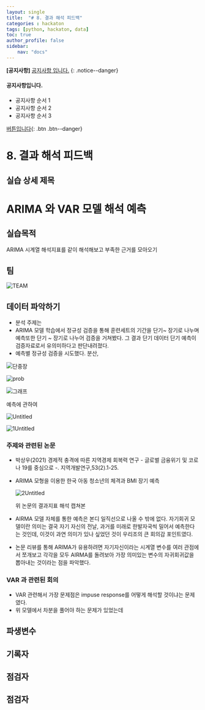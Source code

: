```yaml
---
layout: single
title:  "# 8. 결과 해석 피드백"
categories : hackaton
tags: [python, hackaton, data]
toc: true
author_profile: false
sidebar:
    nav: "docs"
---
```



**[공지사항]** [공지사항 입니다.](https://mmistakes.github.io/minimal-mistakes/markup/markup-html-tags-and-formatting/)
{: .notice--danger}

<div class = 'notice--success'>
<h4>공지사항입니다.</h4> 
<ul>
    <li>공지사항 순서 1</li>
    <li>공지사항 순서 2</li>
    <li>공지사항 순서 3</li>
</ul>
</div>



[버튼입니다](https://www.google.co.kr/){: .btn .btn--danger}






# 8. 결과 해석 피드백

## 실습 상세 제목

# ARIMA 와 VAR 모델 해석 예측

## 실습목적

ARIMA 시계열 해석지표를 같이 해석해보고 부족한 근거를 모아오기 

## 팀

![TEAM](https://user-images.githubusercontent.com/100893942/167066018-bebc8162-84ea-48bb-a92b-08082f583257.png)

## 데이터 파악하기

- 분석 주제는
- ARIMA 모델 학습에서 정규성 검증을 통해 훈련세트의 기간을 단기~ 장기로 나누며 예측또한 단기 ~ 장기로 나누어 검증을 거쳐봤다.  그 결과 단기 데이터 단기 예측이 검증자료로서 유의미하다고 판단내려졌다.
- 예측별 정규성 검증을 시도했다. 분산,


![단중장](https://user-images.githubusercontent.com/100893942/167069592-bf8b313f-78f4-4086-9b0b-ac4a069253c1.png)

![prob](https://user-images.githubusercontent.com/100893942/167069654-f2b43b6b-9d4f-4738-ae10-f1230205267e.png)

![그래프](https://user-images.githubusercontent.com/100893942/167069685-2a5577e0-3a81-44ca-b340-a200c593207f.png)

예측에 관하여 

![Untitled](https://user-images.githubusercontent.com/100893942/167069710-5434bb7c-2067-471c-83fd-225770142b60.png)

![1Untitled](https://user-images.githubusercontent.com/100893942/167069751-2ac804d1-b1c1-44cf-a55c-66d0625d5256.png)

### 주제와 관련된 논문

- 박상우(2021) 경제적 충격에 따른 지역경제 회복력 연구 - 글로벌 금융위기 및 코로나 19를 중심으로 -. 지역개발연구,53(2).1-25.
- ARIMA 모형을 이용한 한국 아동 청소년의 체격과 BMI 장기 예측
    
    ![2Untitled](https://user-images.githubusercontent.com/100893942/167069780-91db6090-3c74-4124-8047-dc94b2cda68b.png)
    
    위 논문의 결과지표 해석 캡쳐본 
    
- AIRMA 모델 자체를 통한 예측은 본디 일직선으로 나올 수 밖에 없다. 자기회귀 모델이란 의미는 결국 자기 자신의 전날, 과거를 미래로 한발자국씩 밀어서 예측한다는 것인데, 이것이 과연 의미가 있나 싶었던 것이 우리조의 큰 회의감 포인트였다.
- 논문 리뷰를 통해 ARIMA가 유용하려면 자기자신이라는 시계열 변수를 여러 관점에서 쪼개보고 각각을 모두 AIRMA를 돌려보아 가장 의미있는 변수의 자귀회귀값을 뽑아내는 것이라는 점을 파악했다.

### VAR 과 관련된 회의

- VAR 관련해서 가장 문제점은 impuse response를 어떻게 해석할 것이냐는 문제였다.
- 위 모델에서 차분을 풀어야 하는 문제가 있었는데

## 파생변수

## 기록자

## 점검자

## 점검자

 


